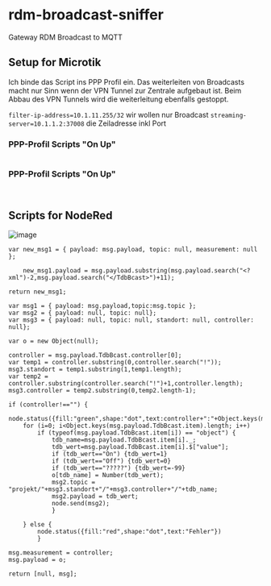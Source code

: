 # rdm-broadcast-sniffer
Gateway RDM Broadcast to MQTT

## Setup for Microtik

Ich binde das Script ins PPP Profil ein. Das weiterleiten von Broadcasts macht nur Sinn wenn der VPN Tunnel zur Zentrale aufgebaut ist.
Beim Abbau des VPN Tunnels wird die weiterleitung ebenfalls gestoppt.

```filter-ip-address=10.1.11.255/32``` wir wollen nur Broadcast
```streaming-server=10.1.1.2:37008``` die Zeiladresse inkl Port

### PPP-Profil Scripts "On Up"

```

```

### PPP-Profil Scripts "On Up"

```


```

## Scripts for NodeRed

![image](https://user-images.githubusercontent.com/44277174/173178037-622129f6-4331-44a9-bdc5-874c79692cd4.png)


```
var new_msg1 = { payload: msg.payload, topic: null, measurement: null };
 
    new_msg1.payload = msg.payload.substring(msg.payload.search("<?xml")-2,msg.payload.search("</TdbBcast>")+11);

return new_msg1;
```

```
var msg1 = { payload: msg.payload,topic:msg.topic };
var msg2 = { payload: null, topic: null};
var msg3 = { payload: null, topic: null, standort: null, controller: null};

var o = new Object(null);

controller = msg.payload.TdbBcast.controller[0];
var temp1 = controller.substring(0,controller.search("!"));
msg3.standort = temp1.substring(1,temp1.length);
var temp2 = controller.substring(controller.search("!")+1,controller.length);
msg3.controller = temp2.substring(0,temp2.length-1);

if (controller!=="") {
    node.status({fill:"green",shape:"dot",text:controller+":"+Object.keys(msg.payload.TdbBcast.item).length})
    for (i=0; i<Object.keys(msg.payload.TdbBcast.item).length; i++) 
        if (typeof(msg.payload.TdbBcast.item[i]) == "object") {
            tdb_name=msg.payload.TdbBcast.item[i]._;
            tdb_wert=msg.payload.TdbBcast.item[i].$["value"];
            if (tdb_wert=="On") {tdb_wert=1}
            if (tdb_wert=="Off") {tdb_wert=0}
            if (tdb_wert=="?????") {tdb_wert=-99}
            o[tdb_name] = Number(tdb_wert);
            msg2.topic = "projekt/"+msg3.standort+"/"+msg3.controller+"/"+tdb_name;
            msg2.payload = tdb_wert;
            node.send(msg2);
            }
                
    } else {
        node.status({fill:"red",shape:"dot",text:"Fehler"})
        }

msg.measurement = controller;
msg.payload = o;

return [null, msg];

```
